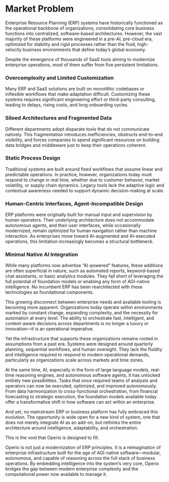 # Market Problem

Enterprise Resource Planning (ERP) systems have historically functioned as the operational backbone of organizations, consolidating core business functions into centralized, software-based architectures. However, the vast majority of these platforms were engineered in a pre-AI, pre-cloud era, optimized for stability and rigid processes rather than the fluid, high-velocity business environments that define today’s global economy.

Despite the emergence of thousands of SaaS tools aiming to modernize enterprise operations, most of them suffer from five persistent limitations.
### Overcomplexity and Limited Customization
Many ERP and SaaS solutions are built on monolithic codebases or inflexible workflows that make adaptation difficult. Customizing these systems requires significant engineering effort or third-party consulting, leading to delays, rising costs, and long onboarding cycles.
### Siloed Architectures and Fragmented Data
Different departments adopt disparate tools that do not communicate natively. This fragmentation introduces inefficiencies, obstructs end-to-end visibility, and forces companies to spend significant resources on building data bridges and middleware just to keep their operations coherent.
### Static Process Design
Traditional systems are built around fixed workflows that assume linear and predictable operations. In practice, however, organizations today must respond to change in real time, whether due to customer behavior, market volatility, or supply chain dynamics. Legacy tools lack the adaptive logic and contextual awareness needed to support dynamic decision-making at scale.
### Human-Centric Interfaces, Agent-Incompatible Design
ERP platforms were originally built for manual input and supervision by human operators. Their underlying architecture does not accommodate autonomous agents, and their user interfaces, while occasionally modernized, remain optimized for human navigation rather than machine interaction. As enterprises move toward AI-augmented and AI-executed operations, this limitation increasingly becomes a structural bottleneck.
### Minimal Native AI Integration
While many platforms now advertise “AI-powered” features, these additions are often superficial in nature, such as automated reports, keyword-based chat assistants, or basic analytics modules. They fall short of leveraging the full potential of foundation models or enabling any form of AGI-native intelligence. No incumbent ERP has been rearchitected with these technologies as foundational components.

This growing disconnect between enterprise needs and available tooling is becoming more apparent. Organizations today operate within environments marked by constant change, expanding complexity, and the necessity for automation at every level. The ability to orchestrate fast, intelligent, and context-aware decisions across departments is no longer a luxury or innovation—it is an operational imperative.

Yet the infrastructure that supports these organizations remains rooted in assumptions from a past era. Systems were designed around quarterly planning, sequential workflows, and human oversight. They lack the fluidity and intelligence required to respond to modern operational demands, particularly as organizations scale across markets and time zones.

At the same time, AI, especially in the form of large language models, real-time reasoning engines, and autonomous software agents, it has unlocked entirely new possibilities. Tasks that once required teams of analysts and operators can now be executed, optimized, and improved autonomously. From data harmonization to cross-functional orchestration, from financial forecasting to strategic execution, the foundation models available today offer a transformative shift in how software can act within an enterprise.

And yet, no mainstream ERP or business platform has fully embraced this evolution. The opportunity is wide open for a new kind of system, one that does not merely integrate AI as an add-on, but rethinks the entire architecture around intelligence, adaptability, and orchestration.

This is the void that Operio is designed to fill.

Operio is not just a modernization of ERP principles. It is a reimagination of enterprise infrastructure built for the age of AGI-native software—modular, autonomous, and capable of reasoning across the full stack of business operations. By embedding intelligence into the system’s very core, Operio bridges the gap between modern enterprise complexity and the computational power now available to manage it.
